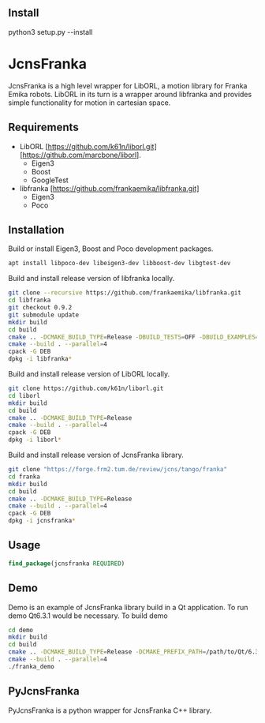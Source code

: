 
Install
-------
python3 setup.py --install

JcnsFranka
============
JcnsFranka is a high level wrapper for LibORL, a motion library for Franka Emika
robots. LibORL in its turn is a wrapper around libfranka and provides simple
functionality for motion in cartesian space.

Requirements
------------
* LibORL [https://github.com/k61n/liborl.git][https://github.com/marcbone/liborl].
  * Eigen3
  * Boost
  * GoogleTest
* libfranka [https://github.com/frankaemika/libfranka.git]
  * Eigen3
  * Poco

Installation
------------
Build or install Eigen3, Boost and Poco development packages.
```bash
apt install libpoco-dev libeigen3-dev libboost-dev libgtest-dev
```

Build and install release version of libfranka locally.
```bash
git clone --recursive https://github.com/frankaemika/libfranka.git
cd libfranka
git checkout 0.9.2
git submodule update
mkdir build
cd build
cmake .. -DCMAKE_BUILD_TYPE=Release -DBUILD_TESTS=OFF -DBUILD_EXAMPLES=OFF
cmake --build . --parallel=4
cpack -G DEB
dpkg -i libfranka*
```

Build and install release version of LibORL locally.
```bash
git clone https://github.com/k61n/liborl.git
cd liborl
mkdir build
cd build
cmake .. -DCMAKE_BUILD_TYPE=Release
cmake --build . --parallel=4
cpack -G DEB
dpkg -i liborl*
```

Build and install release version of JcnsFranka library.
```bash
git clone "https://forge.frm2.tum.de/review/jcns/tango/franka"
cd franka
mkdir build
cd build
cmake .. -DCMAKE_BUILD_TYPE=Release
cmake --build . --parallel=4
cpack -G DEB
dpkg -i jcnsfranka*
```

Usage
-----
```cmake
find_package(jcnsfranka REQUIRED)
```

Demo
----
Demo is an example of JcnsFranka library build in a Qt application.
To run demo Qt6.3.1 would be necessary. To build demo
```bash
cd demo
mkdir build
cd build
cmake .. -DCMAKE_BUILD_TYPE=Release -DCMAKE_PREFIX_PATH=/path/to/Qt/6.3.1/gcc_64
cmake --build . --parallel=4
./franka_demo
```

PyJcnsFranka
------------
PyJcnsFranka is a python wrapper for JcnsFranka C++ library.
